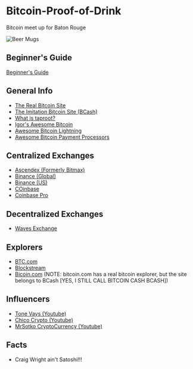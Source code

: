 # Bitcoin-Proof-of-Drink
Bitcoin meet up for Baton Rouge

![Beer Mugs](https://m.media-amazon.com/images/I/51i1mMAUouL._AC_SL1000_.jpg)

## Beginner's Guide
[Beginner's Guide](https://github.com/batonrougecryptocurrency/Bitcoin-Proof-of-Drink/blob/main/Begginers-Guide.md)

## General Info
- [The Real Bitcoin Site](https://www.bitcoin.org)
- [The Imitation Bitcoin Site (BCash)](https://www.bitcoin.com)
- [What is taproot?](https://www.coindesk.com/video/what-is-taproot-and-why-is-it-important)
- [Igor's Awesome Bitcoin](https://github.com/igorbarinov/awesome-bitcoin)
- [Awesome Bitcoin Lightning](https://github.com/bcongdon/awesome-lightning-network)
- [Awesome Bitcoin Payment Processors](https://github.com/alexk111/awesome-bitcoin-payment-processors)

## Centralized Exchanges
- [Ascendex (Formerly Bitmax)](https://www.ascendex.com)
- [Binance (Global)](https:///www.binance.com)
- [Binance (US)](https://www.binance.com.us)
- [COinbase](https://www.coinbase.com)
- [Coinbase Pro](https://pro.coinbase.com)

## Decentralized Exchanges
- [Waves Exchange](https://waves.exchange)

## Explorers
- [BTC.com](https://www.btc.com)
- [Blockstream](https://blockstream.info/)
- [Bicoin.com](https://explorer.bitcoin.com/btc) (NOTE: bitcoin.com has a real bitcoin explorer, but the site belongs to BCash [YES, I STILL CALL BITCOIN CASH BCASH])

## Influencers
- [Tone Vays (Youtube)](https://www.youtube.com/channel/UCbiWJYRg8luWHnmNkJRZEnw)
- [Chico Crypto (Youtube)](https://www.youtube.com/channel/UCHop-jpf-huVT1IYw79ymPw)
- [MrSotko CryptoCurrency (Youtube)](https://www.youtube.com/user/mrsotko)


## Facts
- Craig Wright ain't Satoshi!!!
